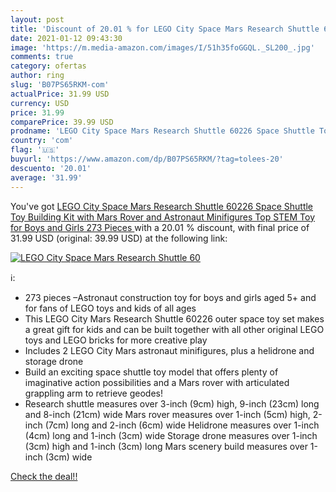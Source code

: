```yaml
---
layout: post
title: 'Discount of 20.01 % for LEGO City Space Mars Research Shuttle 60'
date: 2021-01-12 09:43:30
image: 'https://m.media-amazon.com/images/I/51h35foGGQL._SL200_.jpg'
comments: true
category: ofertas
author: ring
slug: 'B07PS65RKM-com'
actualPrice: 31.99 USD
currency: USD
price: 31.99
comparePrice: 39.99 USD
prodname: 'LEGO City Space Mars Research Shuttle 60226 Space Shuttle Toy Building Kit with Mars Rover and Astronaut Minifigures  Top STEM Toy for Boys and Girls  273 Pieces '
country: 'com'
flag: '🇺🇸'
buyurl: 'https://www.amazon.com/dp/B07PS65RKM/?tag=tolees-20'
descuento: '20.01'
average: '31.99'
---
```


You've got [LEGO City Space Mars Research Shuttle 60226 Space Shuttle Toy Building Kit with Mars Rover and Astronaut Minifigures  Top STEM Toy for Boys and Girls  273 Pieces ](https://www.amazon.com/dp/B07PS65RKM/?tag=tolees-20) with a  20.01 % discount, with final price of 31.99 USD (original: 39.99 USD) at the following link:

[![LEGO City Space Mars Research Shuttle 60](https://m.media-amazon.com/images/I/51h35foGGQL._SL200_.jpg)](https://www.amazon.com/dp/B07PS65RKM/?tag=tolees-20)

ℹ️:

- 273 pieces –Astronaut construction toy for boys and girls aged 5+ and for fans of LEGO toys and kids of all ages
- This LEGO City Mars Research Shuttle 60226 outer space toy set makes a great gift for kids and can be built together with all other original LEGO toys and LEGO bricks for more creative play
- Includes 2 LEGO City Mars astronaut minifigures, plus a helidrone and storage drone
- Build an exciting space shuttle toy model that offers plenty of imaginative action possibilities and a Mars rover with articulated grappling arm to retrieve geodes!
- Research shuttle measures over 3-inch (9cm) high, 9-inch (23cm) long and 8-inch (21cm) wide Mars rover measures over 1-inch (5cm) high, 2-inch (7cm) long and 2-inch (6cm) wide Helidrone measures over 1-inch (4cm) long and 1-inch (3cm) wide Storage drone measures over 1-inch (3cm) high and 1-inch (3cm) long Mars scenery build measures over 1-inch (3cm) wide

[Check the deal!!](https://www.amazon.com/dp/B07PS65RKM/?tag=tolees-20)
